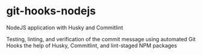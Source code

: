 # git-hooks-nodejs
NodeJS application with Husky and Commitlint

Testing, linting, and verification of the commit message using automated Git Hooks the help of Husky, Commitlint, and lint-staged NPM packages
